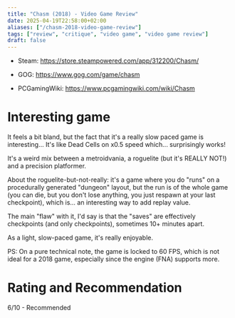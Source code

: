 ```yaml
---
title: "Chasm (2018) - Video Game Review"
date: 2025-04-19T22:58:00+02:00
aliases: ["/chasm-2018-video-game-review"]
tags: ["review", "critique", "video game", "video game review"]
draft: false
---
```


- Steam: https://store.steampowered.com/app/312200/Chasm/
- GOG: https://www.gog.com/game/chasm

- PCGamingWiki: https://www.pcgamingwiki.com/wiki/Chasm


# Interesting game

It feels a bit bland, but the fact that it's a really slow paced game is interesting... It's like Dead Cells on x0.5 speed which... surprisingly works!

It's a weird mix between a metroidvania, a roguelite (but it's REALLY NOT!) and a precision platformer.

About the roguelite-but-not-really: it's a game where you do "runs" on a procedurally generated "dungeon" layout, but the run is of the whole game (you can die, but you don't lose anything, you just respawn at your last checkpoint), which is... an interesting way to add replay value.

The main "flaw" with it, I'd say is that the "saves" are effectively checkpoints (and only checkpoints), sometimes 10+ minutes apart.


As a light, slow-paced game, it's really enjoyable.



PS: On a pure technical note, the game is locked to 60 FPS, which is not ideal for a 2018 game, especially since the engine (FNA) supports more.


# Rating and Recommendation

6/10 - Recommended
